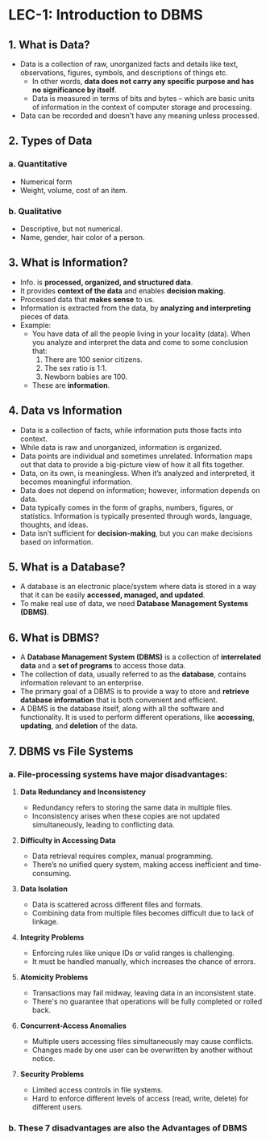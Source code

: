 # LEC-1: Introduction to DBMS

## 1. What is Data?
- Data is a collection of raw, unorganized facts and details like text, observations, figures, symbols, and descriptions of things etc.  
  - In other words, **data does not carry any specific purpose and has no significance by itself**.  
  - Data is measured in terms of bits and bytes – which are basic units of information in the context of computer storage and processing.
- Data can be recorded and doesn't have any meaning unless processed.

## 2. Types of Data
### a. Quantitative
- Numerical form  
- Weight, volume, cost of an item.

### b. Qualitative
- Descriptive, but not numerical.  
- Name, gender, hair color of a person.

## 3. What is Information?
- Info. is **processed, organized, and structured data**.
- It provides **context of the data** and enables **decision making**.
- Processed data that **makes sense** to us.
- Information is extracted from the data, by **analyzing and interpreting** pieces of data.
- Example:
  - You have data of all the people living in your locality (data). When you analyze and interpret the data and come to some conclusion that:
    1. There are 100 senior citizens.
    2. The sex ratio is 1:1.
    3. Newborn babies are 100.
  - These are **information**.

## 4. Data vs Information
- Data is a collection of facts, while information puts those facts into context.
- While data is raw and unorganized, information is organized.
- Data points are individual and sometimes unrelated. Information maps out that data to provide a big-picture view of how it all fits together.
- Data, on its own, is meaningless. When it’s analyzed and interpreted, it becomes meaningful information.
- Data does not depend on information; however, information depends on data.
- Data typically comes in the form of graphs, numbers, figures, or statistics. Information is typically presented through words, language, thoughts, and ideas.
- Data isn’t sufficient for **decision-making**, but you can make decisions based on information.

## 5. What is a Database?
- A database is an electronic place/system where data is stored in a way that it can be easily **accessed, managed, and updated**.
- To make real use of data, we need **Database Management Systems (DBMS)**.

## 6. What is DBMS?
- A **Database Management System (DBMS)** is a collection of **interrelated data** and a **set of programs** to access those data.  
- The collection of data, usually referred to as the **database**, contains information relevant to an enterprise.
- The primary goal of a DBMS is to provide a way to store and **retrieve database information** that is both convenient and efficient.
- A DBMS is the database itself, along with all the software and functionality. It is used to perform different operations, like **accessing**, **updating**, and **deletion** of the data.

## 7. DBMS vs File Systems

### a. File-processing systems have major disadvantages:

1. **Data Redundancy and Inconsistency**  
   - Redundancy refers to storing the same data in multiple files.  
   - Inconsistency arises when these copies are not updated simultaneously, leading to conflicting data.

2. **Difficulty in Accessing Data**  
   - Data retrieval requires complex, manual programming.  
   - There’s no unified query system, making access inefficient and time-consuming.

3. **Data Isolation**  
   - Data is scattered across different files and formats.  
   - Combining data from multiple files becomes difficult due to lack of linkage.

4. **Integrity Problems**  
   - Enforcing rules like unique IDs or valid ranges is challenging.  
   - It must be handled manually, which increases the chance of errors.

5. **Atomicity Problems**  
   - Transactions may fail midway, leaving data in an inconsistent state.  
   - There's no guarantee that operations will be fully completed or rolled back.

6. **Concurrent-Access Anomalies**  
   - Multiple users accessing files simultaneously may cause conflicts.  
   - Changes made by one user can be overwritten by another without notice.

7. **Security Problems**  
   - Limited access controls in file systems.  
   - Hard to enforce different levels of access (read, write, delete) for different users.

### b. These 7 disadvantages are also the **Advantages of DBMS**